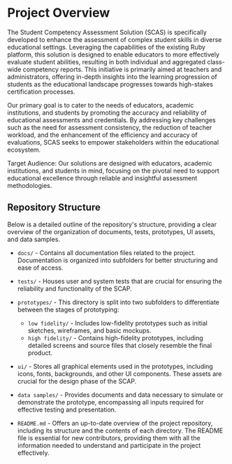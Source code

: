 # Project Overview

The Student Competency Assessment Solution (SCAS) is specifically developed to enhance the assessment of complex student skills in diverse educational settings. Leveraging the capabilities of the existing Ruby platform, this solution is designed to enable educators to more effectively evaluate student abilities, resulting in both individual and aggregated class-wide competency reports. This initiative is primarily aimed at teachers and administrators, offering in-depth insights into the learning progression of students as the educational landscape progresses towards high-stakes certification processes.

Our primary goal is to cater to the needs of educators, academic institutions, and students by promoting the accuracy and reliability of educational assessments and credentials. By addressing key challenges such as the need for assessment consistency, the reduction of teacher workload, and the enhancement of the efficiency and accuracy of evaluations, SCAS seeks to empower stakeholders within the educational ecosystem.

Target Audience: Our solutions are designed with educators, academic institutions, and students in mind, focusing on the pivotal need to support educational excellence through reliable and insightful assessment methodologies.

## Repository Structure

Below is a detailed outline of the repository's structure, providing a clear overview of the organization of documents, tests, prototypes, UI assets, and data samples.

- `docs/` - Contains all documentation files related to the project. Documentation is organized into subfolders for better structuring and ease of access.

- `tests/` - Houses user and system tests that are crucial for ensuring the reliability and functionality of the SCAP.

- `prototypes/` - This directory is split into two subfolders to differentiate between the stages of prototyping:
  - `low fidelity/` - Includes low-fidelity prototypes such as initial sketches, wireframes, and basic mockups.
  - `high fidelity/` - Contains high-fidelity prototypes, including detailed screens and source files that closely resemble the final product.

- `ui/` - Stores all graphical elements used in the prototypes, including icons, fonts, backgrounds, and other UI components. These assets are crucial for the design phase of the SCAP.

- `data samples/` - Provides documents and data necessary to simulate or demonstrate the prototype, encompassing all inputs required for effective testing and presentation.

- `README.md` - Offers an up-to-date overview of the project repository, including its structure and the contents of each directory. The README file is essential for new contributors, providing them with all the information needed to understand and participate in the project effectively.